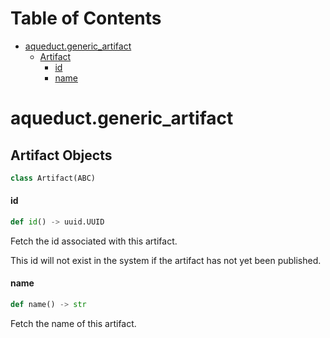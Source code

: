 # Table of Contents

* [aqueduct.generic\_artifact](#aqueduct.generic_artifact)
  * [Artifact](#aqueduct.generic_artifact.Artifact)
    * [id](#aqueduct.generic_artifact.Artifact.id)
    * [name](#aqueduct.generic_artifact.Artifact.name)

<a id="aqueduct.generic_artifact"></a>

# aqueduct.generic\_artifact

<a id="aqueduct.generic_artifact.Artifact"></a>

## Artifact Objects

```python
class Artifact(ABC)
```

<a id="aqueduct.generic_artifact.Artifact.id"></a>

#### id

```python
def id() -> uuid.UUID
```

Fetch the id associated with this artifact.

This id will not exist in the system if the artifact has not yet been published.

<a id="aqueduct.generic_artifact.Artifact.name"></a>

#### name

```python
def name() -> str
```

Fetch the name of this artifact.

